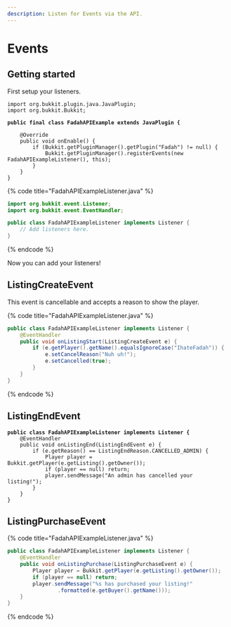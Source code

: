 ```yaml
---
description: Listen for Events via the API.
---
```


# Events

## Getting started

First setup your listeners.

<pre class="language-java" data-title="FadahAPIExample.java"><code class="lang-java">import org.bukkit.plugin.java.JavaPlugin;
import org.bukkit.Bukkit;
<strong>
</strong><strong>public final class FadahAPIExample extends JavaPlugin {
</strong>
    @Override
    public void onEnable() {
        if (Bukkit.getPluginManager().getPlugin("Fadah") != null) {
            Bukkit.getPluginManager().registerEvents(new FadahAPIExampleListener(), this);
        }
    }
}
</code></pre>

{% code title="FadahAPIExampleListener.java" %}
```java
import org.bukkit.event.Listener;
import org.bukkit.event.EventHandler;

public class FadahAPIExampleListener implements Listener {
    // Add listeners here.
}
```
{% endcode %}

Now you can add your listeners!

## ListingCreateEvent

This event is cancellable and accepts a reason to show the player.

{% code title="FadahAPIExampleListener.java" %}
```java
public class FadahAPIExampleListener implements Listener {
    @EventHandler
    public void onListingStart(ListingCreateEvent e) {
        if (e.getPlayer().getName().equalsIgnoreCase("IhateFadah")) {
            e.setCancelReason("Nuh uh!");
            e.setCancelled(true);
        }
    }
}
```
{% endcode %}

## ListingEndEvent

<pre class="language-java" data-title="FadahAPIExampleListener.java"><code class="lang-java"><strong>public class FadahAPIExampleListener implements Listener {
</strong>    @EventHandler
    public void onListingEnd(ListingEndEvent e) {
        if (e.getReason() == ListingEndReason.CANCELLED_ADMIN) {
            Player player = Bukkit.getPlayer(e.getListing().getOwner());
            if (player == null) return;
            player.sendMessage("An admin has cancelled your listing!");
        }
    }
}
</code></pre>

## ListingPurchaseEvent

{% code title="FadahAPIExampleListener.java" %}
```java
public class FadahAPIExampleListener implements Listener {
    @EventHandler
    public void onListingPurchase(ListingPurchaseEvent e) {
        Player player = Bukkit.getPlayer(e.getListing().getOwner());
        if (player == null) return;
        player.sendMessage("%s has purchased your listing!"
                .formatted(e.getBuyer().getName()));
    }
}
```
{% endcode %}
